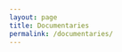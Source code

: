 ```yaml
---
layout: page
title: Documentaries
permalink: /documentaries/
---
```


<script src="//ajax.googleapis.com/ajax/libs/angularjs/1.4.8/angular.js"></script>
<script src="//ajax.googleapis.com/ajax/libs/angularjs/1.4.8/angular-route.js"></script>
<script src="//ajax.googleapis.com/ajax/libs/angularjs/1.4.8/angular-animate.js"></script>
<script src="/js/app/app.module.js"></script>
<script src="/js/app/controllers/documentaries.controller.js"></script>
<script src="/js/app/services/data.service.js"></script>
<script src="/js/app/directives/filterTextbox.directive.js"></script>

<div ng-app="demoApp">
    <div ng-view class="slide-animation"></div>
</div>
